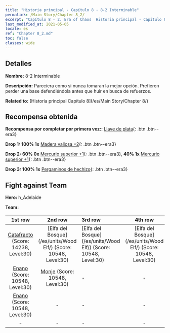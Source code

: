 ```yaml
---
title: "Historia principal - Capítulo 8 - 8-2 Interminable"
permalink: /Main Story/Chapter 8_2/
excerpt: "Capítulo 8 - 2. Era of Chaos  Historia principal - Capítulo 8_2. 8-2 Interminable"
last_modified_at: 2021-05-05
locale: es
ref: "Chapter 8_2.md"
toc: false
classes: wide
---
```


## Detalles

 **Nombre:** 8-2 Interminable

 **Descripción:** Pareciera como si nunca tomaran la mejor opción. Prefieren perder una base defendiéndola antes que huir en busca de refuerzos.

 **Related to:** [Historia principal Capítulo 8](/es/Main Story/Chapter 8/)

## Recompensa obtenida

 **Recompensa por completar por primera vez::** [Llave de plata](/ItemsES/con_693/){: .btn .btn--era3}

 **Drop 1:** **100% 1x** [Madera valiosa +2](/ItemsES/mat_27/){: .btn .btn--era3}

 **Drop 2:** **60% 0x** [Mercurio superior +1](/ItemsES/mat_21/){: .btn .btn--era3}, **40% 1x** [Mercurio superior +1](/ItemsES/mat_21/){: .btn .btn--era3}

 **Drop 3:** **100% 1x** [Pergaminos de hechizo](/ItemsES/con_694/){: .btn .btn--era3}


## Fight against Team
 **Hero:** h_Adelaide

 **Team:**


  | 1st row | 2nd row | 3rd row | 4th row |
  |:----:|:----:|:----|:----:|
  | [Catafracto](/es/units/Cavalier/) (Score: 14238, Level:30)  | [Elfa del Bosque](/es/units/Wood Elf/) (Score: 10548, Level:30)  | [Elfa del Bosque](/es/units/Wood Elf/) (Score: 10548, Level:30)  | [Elfa del Bosque](/es/units/Wood Elf/) (Score: 10548, Level:30)  |
  | [Enano](/es/units/Dwarf/) (Score: 10548, Level:30)  | [Monje](/es/units/Monk/) (Score: 10548, Level:30)  | - | - |
  | [Enano](/es/units/Dwarf/) (Score: 10548, Level:30)  | - | - | - |
  | - | - | - | - |


